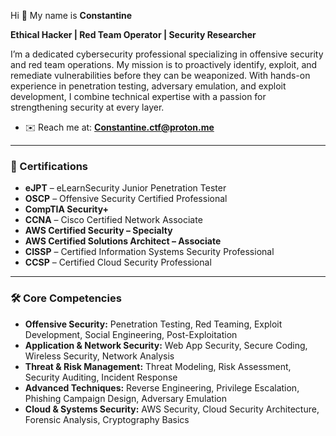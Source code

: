 Hi 👋 My name is **Constantine**  

**Ethical Hacker | Red Team Operator | Security Researcher**  

I’m a dedicated cybersecurity professional specializing in offensive security and red team operations. My mission is to proactively identify, exploit, and remediate vulnerabilities before they can be weaponized. With hands-on experience in penetration testing, adversary emulation, and exploit development, I combine technical expertise with a passion for strengthening security at every layer.  

* ✉️ Reach me at: **Constantine.ctf@proton.me**  

---

### 📜 Certifications
- **eJPT** – eLearnSecurity Junior Penetration Tester  
- **OSCP** – Offensive Security Certified Professional  
- **CompTIA Security+**  
- **CCNA** – Cisco Certified Network Associate  
- **AWS Certified Security – Specialty**  
- **AWS Certified Solutions Architect – Associate**  
- **CISSP** – Certified Information Systems Security Professional  
- **CCSP** – Certified Cloud Security Professional  

---

### 🛠️ Core Competencies
- **Offensive Security:** Penetration Testing, Red Teaming, Exploit Development, Social Engineering, Post-Exploitation  
- **Application & Network Security:** Web App Security, Secure Coding, Wireless Security, Network Analysis  
- **Threat & Risk Management:** Threat Modeling, Risk Assessment, Security Auditing, Incident Response  
- **Advanced Techniques:** Reverse Engineering, Privilege Escalation, Phishing Campaign Design, Adversary Emulation  
- **Cloud & Systems Security:** AWS Security, Cloud Security Architecture, Forensic Analysis, Cryptography Basics  
